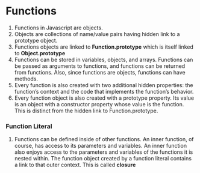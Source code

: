# Functions

1. Functions in Javascript are objects.
2. Objects are collections of name/value pairs having hidden link to a prototype object.
3. Functions objects are linked to **Function.prototype** which is itself linked to **Object.prototype**
4. Functions can be stored in variables, objects, and arrays. Functions can be passed as arguments to functions, and functions can be returned from functions. Also, since functions are objects, functions can have methods.
5. Every function is also created with two additional hidden properties: the function’s context and the code that implements the function’s behavior.
6. Every function object is also created with a prototype property. Its value is an object with a constructor property whose value is the function. This is distinct from the hidden link to Function.prototype.

### __Function Literal__

1. Functions can be defined inside of other functions. An inner function, of course, has access to its parameters and variables. An inner function also enjoys access to the parameters and variables of the functions it is nested within.
The function object created by a function literal contains a link to that outer context. This is called **closure**

